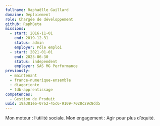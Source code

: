 ```yaml
---
fullname: Raphaëlle Gaillard
domaine: Déploiement
role: Chargée de développement
github: RaphBeta
missions:
  - start: 2016-11-01
    end: 2019-12-31
    status: admin
    employer: Pôle emploi
  - start: 2021-01-01
    end: 2023-06-30
    status: independent
    employer: SAS MG Performance
previously:
  - maintenant
  - france-numerique-ensemble
  - diagoriente
  - tdb-apprentissage
competences:
  - Gestion de Produit
uuid: 19a381e6-0762-45c6-9109-7028c29c8dd5
---
```

Mon moteur : l’utilité sociale. Mon engagement : Agir pour plus d’équité.
